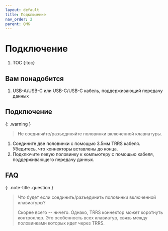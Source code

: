 ```yaml
---
layout: default
title: Подключение
nav_order: 2
parent: QMK
---
```


# Подключение

1. TOC
{:toc}

## Вам понадобится

1. USB-A/USB-C или USB-C/USB-C кабель, поддерживающий передачу данных

## Подключение

{: .warning }
> Не соединяйте/разъединяйте половинки включенной клавиатуры.

1. Соедините две половинки с помощью 3.5мм TRRS кабеля. Убедитесь, что коннекторы вставлены до конца.
2. Подключите левую половинку к компьютеру с помощью кабеля, поддерживающего передачу данных.

## FAQ

{: .note-title .question }
> Что будет если соединить/разъединить половинки включенной клавиатуры?
>
> Скорее всего -- ничего. Однако, TRRS коннектор может коротнуть контроллер. Это особенность всех клавиатур, связь между половинками которых идет через TRRS.
